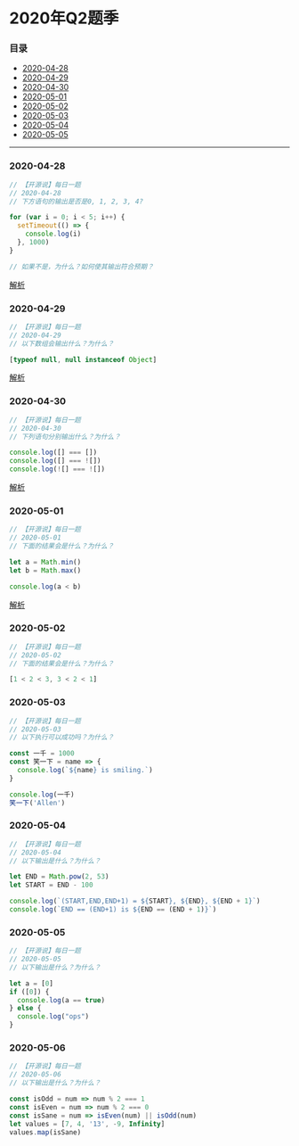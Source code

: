 # 2020年Q2题季

### 目录

- [2020-04-28](#2020-04-28)
- [2020-04-29](#2020-04-29)
- [2020-04-30](#2020-04-30)
- [2020-05-01](#2020-05-01)
- [2020-05-02](#2020-05-02)
- [2020-05-03](#2020-05-03)
- [2020-05-04](#2020-05-04)
- [2020-05-05](#2020-05-05)

---

### 2020-04-28

```javascript
// 【开源说】每日一题
// 2020-04-28
// 下方语句的输出是否是0, 1, 2, 3, 4?

for (var i = 0; i < 5; i++) {
  setTimeout(() => {
    console.log(i)
  }, 1000)
}

// 如果不是，为什么？如何使其输出符合预期？
```

[解析](https://mp.weixin.qq.com/s/C67IXx9idRZYQ1VCBshsew)

### 2020-04-29

```javascript
// 【开源说】每日一题
// 2020-04-29
// 以下数组会输出什么？为什么？

[typeof null, null instanceof Object]

```

[解析](https://mp.weixin.qq.com/s/R7uJpwfnvM_EItrVHl5OZA)

### 2020-04-30

```javascript
// 【开源说】每日一题
// 2020-04-30
// 下列语句分别输出什么？为什么？

console.log([] === [])
console.log([] === ![])
console.log(![] === ![])

```

[解析](https://mp.weixin.qq.com/s/R7uJpwfnvM_EItrVHl5OZA)

### 2020-05-01

```javascript
// 【开源说】每日一题
// 2020-05-01
// 下面的结果会是什么？为什么？

let a = Math.min()
let b = Math.max()

console.log(a < b)

```

[解析](https://mp.weixin.qq.com/s/-0YYPSX_4RbHlrEzcys8-A)

### 2020-05-02

```javascript
// 【开源说】每日一题
// 2020-05-02
// 下面的结果会是什么？为什么？

[1 < 2 < 3, 3 < 2 < 1]
```

### 2020-05-03

```javascript
// 【开源说】每日一题
// 2020-05-03
// 以下执行可以成功吗？为什么？

const 一千 = 1000
const 笑一下 = name => {
  console.log(`${name} is smiling.`)
}

console.log(一千)
笑一下('Allen')
```

### 2020-05-04

```javascript
// 【开源说】每日一题
// 2020-05-04
// 以下输出是什么？为什么？

let END = Math.pow(2, 53)
let START = END - 100

console.log(`(START,END,END+1) = ${START}, ${END}, ${END + 1}`)
console.log(`END == (END+1) is ${END == (END + 1)}`)

```



### 2020-05-05

```javascript
// 【开源说】每日一题
// 2020-05-05
// 以下输出是什么？为什么？

let a = [0]
if ([0]) { 
  console.log(a == true)
} else { 
  console.log("ops")
}

```

### 2020-05-06

```javascript
// 【开源说】每日一题
// 2020-05-06
// 以下输出是什么？为什么？

const isOdd = num => num % 2 === 1
const isEven = num => num % 2 === 0
const isSane = num => isEven(num) || isOdd(num)
let values = [7, 4, '13', -9, Infinity]
values.map(isSane)
```